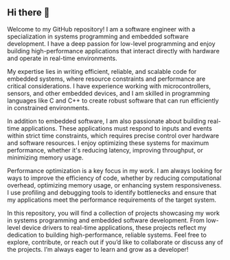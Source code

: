 ## Hi there 👋

Welcome to my GitHub repository! I am a software engineer with a specialization in systems programming and embedded software development. I have a deep passion for low-level programming and enjoy building high-performance applications that interact directly with hardware and operate in real-time environments.

My expertise lies in writing efficient, reliable, and scalable code for embedded systems, where resource constraints and performance are critical considerations. I have experience working with microcontrollers, sensors, and other embedded devices, and I am skilled in programming languages like C and C++ to create robust software that can run efficiently in constrained environments.

In addition to embedded software, I am also passionate about building real-time applications. These applications must respond to inputs and events within strict time constraints, which requires precise control over hardware and software resources. I enjoy optimizing these systems for maximum performance, whether it's reducing latency, improving throughput, or minimizing memory usage.

Performance optimization is a key focus in my work. I am always looking for ways to improve the efficiency of code, whether by reducing computational overhead, optimizing memory usage, or enhancing system responsiveness. I use profiling and debugging tools to identify bottlenecks and ensure that my applications meet the performance requirements of the target system.

In this repository, you will find a collection of projects showcasing my work in systems programming and embedded software development. From low-level device drivers to real-time applications, these projects reflect my dedication to building high-performance, reliable systems. Feel free to explore, contribute, or reach out if you’d like to collaborate or discuss any of the projects. I’m always eager to learn and grow as a developer!
